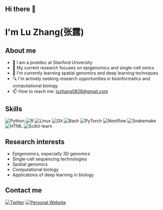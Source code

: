 ## Hi there 👋

#  I'm Lu Zhang(张露)

## About me
- 🔬 I am a postdoc at Stanford University
- 🧬 My current research focuses on epigenomics and single-cell omics
- 🌱 I'm currently learning spatial genomics and deep learning techniques
- 🔍 I'm actively seeking research opportunities in bioinformatics and computational biology
- 📫 How to reach me: luzhang0828@gmail.com

## Skills
![Python](https://img.shields.io/badge/-Python-3776AB?style=flat-square&logo=Python&logoColor=white)
![R](https://img.shields.io/badge/-R-276DC3?style=flat-square&logo=R&logoColor=white)
![Linux](https://img.shields.io/badge/-Linux-FCC624?style=flat-square&logo=Linux&logoColor=black)
![Git](https://img.shields.io/badge/-Git-F05032?style=flat-square&logo=git&logoColor=white)
![Bash](https://img.shields.io/badge/-Bash-4EAA25?style=flat-square&logo=GNU-Bash&logoColor=white)
![PyTorch](https://img.shields.io/badge/-PyTorch-EE4C2C?style=flat-square&logo=PyTorch&logoColor=white)
![Nextflow](https://img.shields.io/badge/-Nextflow-3DAA3D?style=flat-square&logo=Nextflow&logoColor=white)
![Snakemake](https://img.shields.io/badge/-Snakemake-008080?style=flat-square&logo=Python&logoColor=white)
![HTML](https://img.shields.io/badge/-HTML-E34F26?style=flat-square&logo=HTML5&logoColor=white)
![Scikit-learn](https://img.shields.io/badge/-Scikit--learn-F7931E?style=flat-square&logo=scikit-learn&logoColor=white)

## Research interests
- Epigenomics, especially 3D genomics
- Single-cell sequencing technologies
- Spatial genomics
- Computational biology
- Applications of deep learning in biology

<!-- 
![Scanpy](https://img.shields.io/badge/-Scanpy-000000?style=flat-square&logo=Python&logoColor=white)
![MMSegmentation](https://img.shields.io/badge/-MMSegmentation-000000?style=flat-square&logo=GitHub&logoColor=white)
My GitHub Stats

[![My GitHub stats](https://github-readme-stats.vercel.app/api?username=wbszhu&show_icons=true&theme=radical)](https://github.com/anuraghazra/github-readme-stats)

[![Top Langs](https://github-readme-stats.vercel.app/api/top-langs/?username=wbszhu&layout=compact&theme=radical)](https://github.com/anuraghazra/github-readme-stats)
-->
## Contact me
[![Twitter](https://img.shields.io/badge/-Twitter-1DA1F2?style=flat-square&logo=Twitter&logoColor=white)](https://x.com/LuZhang17593753)
[![Personal Website](https://img.shields.io/badge/-Website-FF7139?style=flat-square&logo=Firefox-Browser&logoColor=white)](https://wbszhu.github.io/luzhang/)
